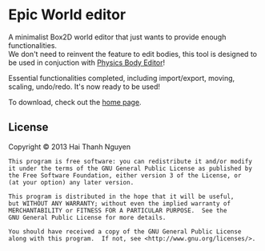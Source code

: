 Epic World editor
================
A minimalist Box2D world editor that just wants to provide enough functionalities.  
We don't need to reinvent the feature to edit bodies, this tool is designed to be used in conjuction with [Physics Body Editor](http://code.google.com/p/box2d-editor/)!  
  
Essential functionalities completed, including import/export, moving, scaling, undo/redo. It's now ready to be used!  

To download, check out the [home page](http://phaikawl.github.io/Epic-World-box2d-editor).
  
License  
-------
 Copyright  © 2013 Hai Thanh Nguyen

    This program is free software: you can redistribute it and/or modify
    it under the terms of the GNU General Public License as published by
    the Free Software Foundation, either version 3 of the License, or
    (at your option) any later version.

    This program is distributed in the hope that it will be useful,
    but WITHOUT ANY WARRANTY; without even the implied warranty of
    MERCHANTABILITY or FITNESS FOR A PARTICULAR PURPOSE.  See the
    GNU General Public License for more details.

    You should have received a copy of the GNU General Public License
    along with this program.  If not, see <http://www.gnu.org/licenses/>.
